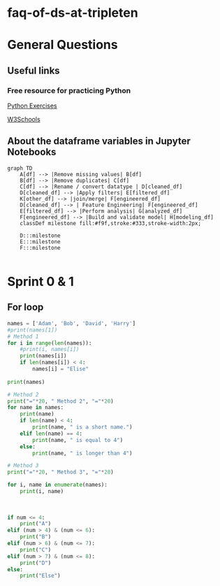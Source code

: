 # faq-of-ds-at-tripleten

# General Questions

## Useful links

### Free resource for practicing Python

[Python Exercises](https://pynative.com/python-exercises-with-solutions/)

[W3Schools](https://www.w3schools.com/python/default.asp)

## About the dataframe variables in Jupyter Notebooks

```mermaid
graph TD
    A[df] --> |Remove missing values| B[df]
    B[df] --> |Remove duplicates| C[df]
    C[df] --> |Rename / convert datatype | D[cleaned_df]
    D[cleaned_df] --> |Apply filters| E[filtered_df]
    K[other_df] --> |join/merge| F[engineered_df]
    D[cleaned_df] --> | Feature Engineering| F[engineered_df]
    E[filtered_df] --> |Perform analysis| G[analyzed_df]
    F[engineered_df] --> |Build and validate model| H[modeling_df]
    classDef milestone fill:#f9f,stroke:#333,stroke-width:2px;

    D:::milestone
    E:::milestone
    F:::milestone


```

# Sprint 0 & 1

## For loop

```python
names = ['Adam', 'Bob', 'David', 'Harry']
#print(names[1])
# Method 1
for i in range(len(names)):
    #print(i, names[i])
    print(names[i])
    if len(names[i]) < 4:
        names[i] = "Elise"
    
print(names)

# Method 2
print("="*20, " Method 2", "="*20)
for name in names:
    print(name)
    if len(name) < 4:
        print(name, " is a short name.")
    elif len(name) == 4:
        print(name, " is equal to 4")
    else:
        print(name, " is longer than 4")

# Method 3
print("="*20, " Method 3", "="*20)

for i, name in enumerate(names):
    print(i, name)
    
    
    
if num <= 4:
    print("A")
elif (num > 4) & (num <= 6):
    print("B")
elif (num > 6) & (num <= 7):
    print("C")
elif (num > 7) & (num <= 8):
    print("D")
else:
    print("Else")

```
